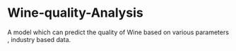 # Wine-quality-Analysis
A model which can predict the quality of Wine based on various parameters , industry based data.

